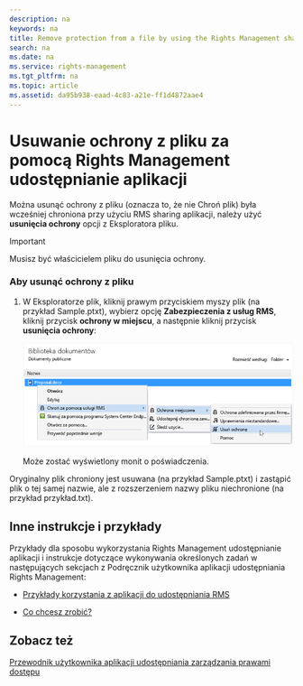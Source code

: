 ```yaml
---
description: na
keywords: na
title: Remove protection from a file by using the Rights Management sharing application
search: na
ms.date: na
ms.service: rights-management
ms.tgt_pltfrm: na
ms.topic: article
ms.assetid: da95b938-eaad-4c83-a21e-ff1d4872aae4
---
```

# Usuwanie ochrony z pliku za pomocą Rights Management udostępnianie aplikacji
Można usunąć ochrony z pliku (oznacza to, że nie Chroń plik) była wcześniej chroniona przy użyciu RMS sharing aplikacji, należy użyć **usunięcia ochrony** opcji z Eksploratora pliku.

> [!IMPORTANT]
> Musisz być właścicielem pliku do usunięcia ochrony.

### Aby usunąć ochrony z pliku

1.  W Eksploratorze plik, kliknij prawym przyciskiem myszy plik (na przykład Sample.ptxt), wybierz opcję **Zabezpieczenia z usług RMS**, kliknij przycisk **ochrony w miejscu**, a następnie kliknij przycisk **usunięcia ochrony**:

    ![](../Image/ADRMS_MSRMSApp_RemoveProtection.png)

    Może zostać wyświetlony monit o poświadczenia.

Oryginalny plik chroniony jest usuwana (na przykład Sample.ptxt) i zastąpić plik o tej samej nazwie, ale z rozszerzeniem nazwy pliku niechronione (na przykład przykład.txt).

## Inne instrukcje i przykłady
Przykłady dla sposobu wykorzystania Rights Management udostępnianie aplikacji i instrukcje dotyczące wykonywania określonych zadań w następujących sekcjach z Podręcznik użytkownika aplikacji udostępniania Rights Management:

-   [Przykłady korzystania z aplikacji do udostępniania RMS](../Topic/Rights_Management_sharing_application_user_guide.md#BKMK_SharingExamples)

-   [Co chcesz zrobić?](../Topic/Rights_Management_sharing_application_user_guide.md#BKMK_SharingInstructions)

## Zobacz też
[Przewodnik użytkownika aplikacji udostępniania zarządzania prawami dostępu](../Topic/Rights_Management_sharing_application_user_guide.md)

